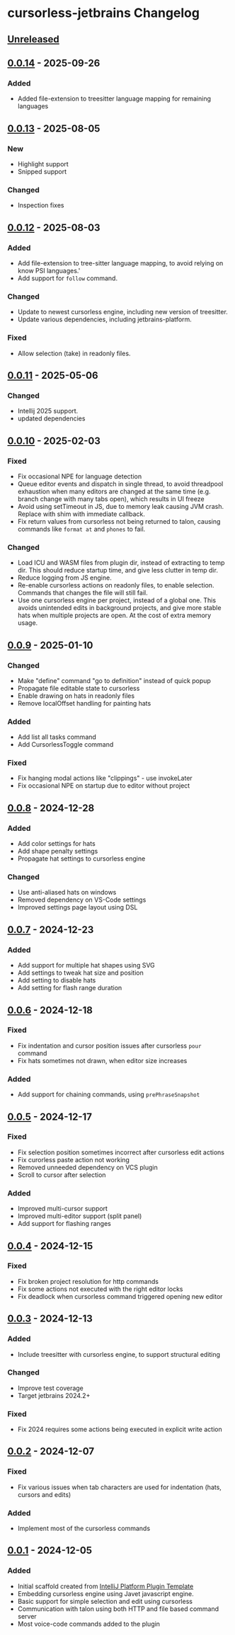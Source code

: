 # cursorless-jetbrains Changelog

## [Unreleased]

## [0.0.14] - 2025-09-26

### Added

- Added file-extension to treesitter language mapping for remaining languages

## [0.0.13] - 2025-08-05

### New

- Highlight support
- Snipped support

### Changed

- Inspection fixes

## [0.0.12] - 2025-08-03

### Added

- Add file-extension to tree-sitter language mapping, to avoid relying on know PSI languages.'
- Add support for `follow` command.

### Changed

- Update to newest cursorless engine, including new version of treesitter.
- Update various dependencies, including jetbrains-platform.

### Fixed

- Allow selection (take) in readonly files.

## [0.0.11] - 2025-05-06

### Changed

- Intellij 2025 support.
- updated dependencies

## [0.0.10] - 2025-02-03

### Fixed

- Fix occasional NPE for language detection
- Queue editor events and dispatch in single thread, to avoid threadpool exhaustion when many editors
  are changed at the same time (e.g. branch change with many tabs open), which results in UI freeze
- Avoid using setTimeout in JS, due to memory leak causing JVM crash. Replace with shim with immediate callback.
- Fix return values from cursorless not being returned to talon, causing commands like `format at` and `phones` to fail.

### Changed

- Load ICU and WASM files from plugin dir, instead of extracting to temp dir.
  This should reduce startup time, and give less clutter in temp dir.
- Reduce logging from JS engine.
- Re-enable cursorless actions on readonly files, to enable selection.
  Commands that changes the file will still fail.
- Use one cursorless engine per project, instead of a global one. This avoids unintended edits in background
  projects, and give more stable hats when multiple projects are open. At the cost of extra memory usage.

## [0.0.9] - 2025-01-10

### Changed

- Make "define" command "go to definition" instead of quick popup
- Propagate file editable state to cursorless
- Enable drawing on hats in readonly files
- Remove localOffset handling for painting hats

### Added

- Add list all tasks command
- Add CursorlessToggle command

### Fixed

- Fix hanging modal actions like "clippings" - use invokeLater
- Fix occasional NPE on startup due to editor without project

## [0.0.8] - 2024-12-28

### Added

- Add color settings for hats
- Add shape penalty settings
- Propagate hat settings to cursorless engine

### Changed

- Use anti-aliased hats on windows
- Removed dependency on VS-Code settings
- Improved settings page layout using DSL

## [0.0.7] - 2024-12-23

### Added

- Add support for multiple hat shapes using SVG
- Add settings to tweak hat size and position
- Add setting to disable hats
- Add setting for flash range duration

## [0.0.6] - 2024-12-18

### Fixed

- Fix indentation and cursor position issues after cursorless `pour` command
- Fix hats sometimes not drawn, when editor size increases

### Added

- Add support for chaining commands, using `prePhraseSnapshot`

## [0.0.5] - 2024-12-17

### Fixed

- Fix selection position sometimes incorrect after cursorless edit actions
- Fix curorless paste action not working
- Removed unneeded dependency on VCS plugin
- Scroll to cursor after selection

### Added

- Improved multi-cursor support
- Improved multi-editor support (split panel)
- Add support for flashing ranges

## [0.0.4] - 2024-12-15

### Fixed

- Fix broken project resolution for http commands
- Fix some actions not executed with the right editor locks
- Fix deadlock when cursorless command triggered opening new editor

## [0.0.3] - 2024-12-13

### Added

- Include treesitter with cursorless engine, to support structural editing

### Changed

- Improve test coverage
- Target jetbrains 2024.2+

### Fixed

- Fix 2024 requires some actions being executed in explicit write action

## [0.0.2] - 2024-12-07

### Fixed

- Fix various issues when tab characters are used for indentation (hats, cursors and edits)

### Added

- Implement most of the cursorless commands

## [0.0.1] - 2024-12-05

### Added

- Initial scaffold created from [IntelliJ Platform Plugin Template](https://github.com/JetBrains/intellij-platform-plugin-template)
- Embedding cursorless engine using Javet javascript engine.
- Basic support for simple selection and edit using cursorless
- Communication with talon using both HTTP and file based command server
- Most voice-code commands added to the plugin

[Unreleased]: https://github.com/asoee/cursorless-jetbrains/compare/v0.0.14...HEAD
[0.0.14]: https://github.com/asoee/cursorless-jetbrains/compare/v0.0.13...v0.0.14
[0.0.13]: https://github.com/asoee/cursorless-jetbrains/compare/v0.0.12...v0.0.13
[0.0.12]: https://github.com/asoee/cursorless-jetbrains/compare/v0.0.11...v0.0.12
[0.0.11]: https://github.com/asoee/cursorless-jetbrains/compare/v0.0.10...v0.0.11
[0.0.10]: https://github.com/asoee/cursorless-jetbrains/compare/v0.0.9...v0.0.10
[0.0.9]: https://github.com/asoee/cursorless-jetbrains/compare/v0.0.8...v0.0.9
[0.0.8]: https://github.com/asoee/cursorless-jetbrains/compare/v0.0.7...v0.0.8
[0.0.7]: https://github.com/asoee/cursorless-jetbrains/compare/v0.0.6...v0.0.7
[0.0.6]: https://github.com/asoee/cursorless-jetbrains/compare/v0.0.5...v0.0.6
[0.0.5]: https://github.com/asoee/cursorless-jetbrains/compare/v0.0.4...v0.0.5
[0.0.4]: https://github.com/asoee/cursorless-jetbrains/compare/v0.0.3...v0.0.4
[0.0.3]: https://github.com/asoee/cursorless-jetbrains/compare/v0.0.2...v0.0.3
[0.0.2]: https://github.com/asoee/cursorless-jetbrains/compare/v0.0.1...v0.0.2
[0.0.1]: https://github.com/asoee/cursorless-jetbrains/commits/v0.0.1
